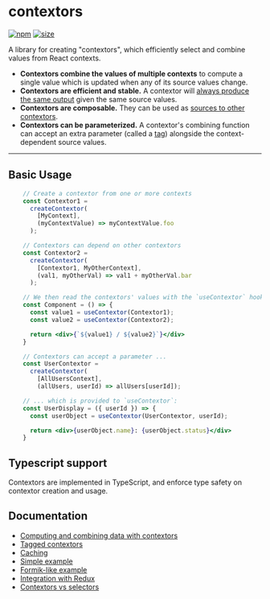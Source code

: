 contextors
==========

[![npm](https://img.shields.io/npm/v/contextors)](https://www.npmjs.com/package/contextors)
[![size](https://img.shields.io/bundlephobia/minzip/contextors)](https://bundlephobia.com/result?p=contextors)

A library for creating "contextors", which efficiently select and combine values
from React contexts.

 - **Contextors combine the values of multiple contexts** to compute a single value
 which is updated when any of its source values change.
 - **Contextors are efficient and stable.** A contextor will [always produce the same
 output](caching) given the same source values.
 - **Contextors are composable.** They can be used as [sources to other contextors](combining).
 - **Contextors can be parameterized.** A contextor's combining function can accept an
 extra parameter (called a [tag](tagged)) alongside the context-dependent source values.

---

## <a name="basic-usage"></a>Basic Usage

```jsx
    // Create a contextor from one or more contexts
    const Contextor1 =
      createContextor(
        [MyContext],
        (myContextValue) => myContextValue.foo
      );

    // Contextors can depend on other contextors
    const Contextor2 =
      createContextor(
        [Contextor1, MyOtherContext],
        (val1, myOtherVal) => val1 + myOtherVal.bar
      );

    // We then read the contextors' values with the `useContextor` hook:
    const Component = () => {
      const value1 = useContextor(Contextor1);
      const value2 = useContextor(Contextor2);

      return <div>{`${value1} / ${value2}`}</div>
    }

    // Contextors can accept a parameter ...
    const UserContextor =
      createContextor(
        [AllUsersContext],
        (allUsers, userId) => allUsers[userId]);

    // ... which is provided to `useContextor`:
    const UserDisplay = ({ userId }) => {
      const userObject = useContextor(UserContextor, userId);

      return <div>{userObject.name}: {userObject.status}</div>
    }
```

## <a name="typescript"></a>Typescript support

Contextors are implemented in TypeScript, and enforce type safety on contextor
creation and usage.

## <a name="documentation"></a>Documentation

 * [Computing and combining data with contextors](combining)
 * [Tagged contextors](tagged)
 * [Caching](caching)
 * [Simple example](simple-example)
 * [Formik-like example](formik-example)
 * [Integration with Redux](redux)
 * [Contextors vs selectors](selectors)